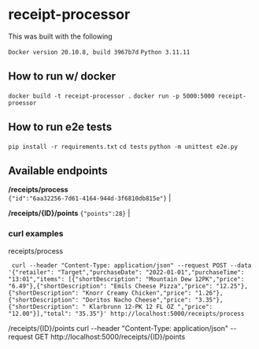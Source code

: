 # receipt-processor

This was built with the following

`Docker version 20.10.8, build 3967b7d`
`Python 3.11.11`

## How to run w/ docker

`docker build -t receipt-processor .`
`docker run -p 5000:5000 receipt-proessor`

## How to run e2e tests

`pip install -r requirements.txt`
`cd tests`
`python -m unittest e2e.py`

## Available endpoints

**/receipts/process**  
 `{"id":"6aa32256-7d61-4164-944d-3f6810db815e"}` |

**/receipts/{ID}/points**
`{"points":28}` |

### curl examples

receipts/process

     curl --header "Content-Type: application/json" --request POST --data '{"retailer": "Target","purchaseDate": "2022-01-01","purchaseTime": "13:01","items": [{"shortDescription": "Mountain Dew 12PK","price": "6.49"},{"shortDescription": "Emils Cheese Pizza","price": "12.25"},{"shortDescription": "Knorr Creamy Chicken","price": "1.26"},{"shortDescription": "Doritos Nacho Cheese","price": "3.35"},{"shortDescription": " Klarbrunn 12-PK 12 FL OZ ","price": "12.00"}],"total": "35.35"}' http://localhost:5000/receipts/process

/receipts/{ID}/points
    curl --header "Content-Type: application/json" --request GET http://localhost:5000/receipts/{ID}/points
